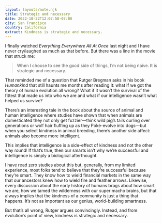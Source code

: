 ```yaml
---
layout: layouts/note.njk
title: Strategic and necessary
date: 2022-10-22T12:07:58-07:00
city: San Francisco
country: California
extract: Kindness is strategic and necessary.
---
```


I finally watched _Everything Everywhere All At Once_ last night and I have never cry/laughed as much as that before. But there was a line in the movie that struck me:

> When I choose to see the good side of things, I’m not being naive. It is strategic and necessary.

That reminded me of a question that Rutger Bregman asks in his book _Humankind_ that still haunts me months after reading it: what if we got the theory of human evolution all wrong? What if it wasn’t the survival of the fittest that made us into who we are and what if our intelligence wasn’t what helped us survive?

There’s an interesting tale in the book about the source of animal and human intelligence where studies have shown that when animals are domesticated they not only get fuzzier—think wild pig’s tails curling over generations or wolf hair fluffing up as they Poké-evolve into dogs—but when you select kindness in animal breeding, there’s another side affect: animals also become more intelligent.

This implies that intelligence is a side-effect of kindness and not the other way round! If that’s true, then our smarts isn’t why we’re successful and intelligence is simply a biological afterthought.

I have read zero studies about this but, generally, from my limited experience, most folks tend to believe that they’re successful because they’re smart. They know how to wield financial markets in the same way that our ancestors knew how to wield fire and feather arrows. Likewise, every discussion about the early history of humans brags about how smart we are, how we tamed the wilderness with our super macho brains, but that always implies that the kindness of a community is just a thing that happens. It’s not as important as our genius, world-building smartness.

But that’s all wrong, Rutger argues convincingly. Instead, and from evolution’s point of view, kindness is strategic and necessary.
